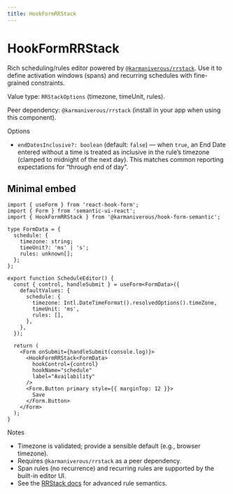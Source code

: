 ```yaml
---
title: HookFormRRStack
---
```


# HookFormRRStack

Rich scheduling/rules editor powered by [`@karmaniverous/rrstack`](https://www.npmjs.com/package/@karmaniverous/rrstack). Use it to define activation windows (spans) and recurring schedules with fine-grained constraints.

Value type: `RRStackOptions` (timezone, timeUnit, rules).

Peer dependency: `@karmaniverous/rrstack` (install in your app when using this component).

Options

- `endDatesInclusive?: boolean` (default: `false`) — when `true`, an End Date entered without a time is treated as inclusive in the rule’s timezone (clamped to midnight of the next day). This matches common reporting expectations for “through end of day”.

## Minimal embed

```tsx
import { useForm } from 'react-hook-form';
import { Form } from 'semantic-ui-react';
import { HookFormRRStack } from '@karmaniverous/hook-form-semantic';

type FormData = {
  schedule: {
    timezone: string;
    timeUnit?: 'ms' | 's';
    rules: unknown[];
  };
};

export function ScheduleEditor() {
  const { control, handleSubmit } = useForm<FormData>({
    defaultValues: {
      schedule: {
        timezone: Intl.DateTimeFormat().resolvedOptions().timeZone,
        timeUnit: 'ms',
        rules: [],
      },
    },
  });

  return (
    <Form onSubmit={handleSubmit(console.log)}>
      <HookFormRRStack<FormData>
        hookControl={control}
        hookName="schedule"
        label="Availability"
      />
      <Form.Button primary style={{ marginTop: 12 }}>
        Save
      </Form.Button>
    </Form>
  );
}
```

Notes

- Timezone is validated; provide a sensible default (e.g., browser timezone).
- Requires `@karmaniverous/rrstack` as a peer dependency.
- Span rules (no recurrence) and recurring rules are supported by the built-in editor UI.
- See the [RRStack docs](https://github.com/karmaniverous/rrstack) for advanced rule semantics.
